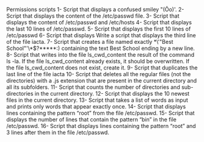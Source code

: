 Permissions scripts
1- Script that displays a confused smiley "(Ôo)'.
2- Script that displays the content of the /etc/passwd file.
3- Script that displays the content of /etc/passwd and /etc/hosts
4- Script that displays the last 10 lines of /etc/passwd.
5- Script that displays the first 10 lines of /etc/passwd
6- Script that displays Write a script that displays the third line of the file iacta.
7- Script that creates a file named exactly \*\\'"Best School"\'\\*$\?\*\*\*\*\*:) containing the text Best School ending by a new line.
8- Script that writes into the file ls_cwd_content the result of the command ls -la. If the file ls_cwd_content already exists, it should be overwritten. If the file ls_cwd_content does not exist, create it.
9- Script that duplicates the last line of the file iacta
10- Script that deletes all the regular files (not the directories) with a .js extension that are present in the current directory and all its subfolders.
11- Script that counts the number of directories and sub-directories in the current directory.
12- Script that displays the 10 newest files in the current directory.
13- Script that takes a list of words as input and prints only words that appear exactly once.
14- Script that displays lines containing the pattern “root” from the file /etc/passwd.
15- Script that displays the number of lines that contain the pattern “bin” in the file /etc/passwd.
16- Script that displays lines containing the pattern “root” and 3 lines after them in the file /etc/passwd.

	    